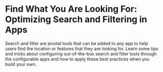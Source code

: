 # Find What You Are Looking For: Optimizing Search and Filtering in Apps

Search and filter are pivotal tools that can be added to any app to help users find the location or features that they are looking for. Learn some tips and tricks about configuring out-of-the-box search and filter tools through the configurable apps and how to apply these best practices when you build your own.
